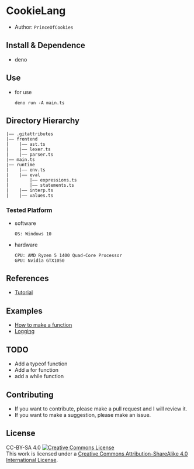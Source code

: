 CookieLang
===
- Author:  `PrinceOfCookies`

## Install & Dependence
- deno

## Use
- for use
  ```
  deno run -A main.ts
  ```


## Directory Hierarchy
```
|—— .gitattributes
|—— frontend
|    |—— ast.ts
|    |—— lexer.ts
|    |—— parser.ts
|—— main.ts
|—— runtime
|    |—— env.ts
|    |—— eval
|        |—— expressions.ts
|        |—— statements.ts
|    |—— interp.ts
|    |—— values.ts
```
### Tested Platform
- software
  ```
  OS: Windows 10
  ```
- hardware
  ```
  CPU: AMD Ryzen 5 1400 Quad-Core Processor
  GPU: Nvidia GTX1050
  ```
## References
- [Tutorial](https://github.com/tlaceby/guide-to-interpreters-series/tree/main)

## Examples
- [How to make a function](https://github.com/CoolestMan22/CookieLang/blob/main/examples/function.txt)
- [Logging](https://github.com/CoolestMan22/CookieLang/blob/main/examples/logging.txt)

## TODO
- Add a typeof function
- Add a for function
- add a while function

## Contributing
- If you want to contribute, please make a pull request and I will review it.
- If you want to make a suggestion, please make an issue.
## License  
CC-BY-SA 4.0 
<a rel="license" href="http://creativecommons.org/licenses/by-sa/4.0/"><img alt="Creative Commons License" style="border-width:0" src="https://i.creativecommons.org/l/by-sa/4.0/80x15.png" /></a><br />This work is licensed under a <a rel="license" href="http://creativecommons.org/licenses/by-sa/4.0/">Creative Commons Attribution-ShareAlike 4.0 International License</a>.
